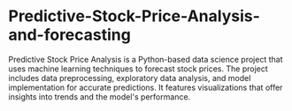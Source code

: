 # Predictive-Stock-Price-Analysis-and-forecasting
Predictive Stock Price Analysis is a Python-based data science project that uses machine learning techniques to forecast stock prices. The project includes data preprocessing, exploratory data analysis, and model implementation for accurate predictions. It features visualizations that offer insights into trends and the model's performance.

